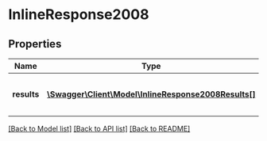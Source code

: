 # InlineResponse2008

## Properties
Name | Type | Description | Notes
------------ | ------------- | ------------- | -------------
**results** | [**\Swagger\Client\Model\InlineResponse2008Results[]**](InlineResponse2008Results.md) | The list of course registration results | [optional] 

[[Back to Model list]](../../README.md#documentation-for-models) [[Back to API list]](../../README.md#documentation-for-api-endpoints) [[Back to README]](../../README.md)

